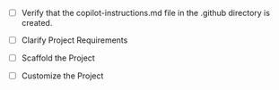 <!-- Use this file to provide workspace-specific custom instructions to Copilot. For more details, visit https://code.visualstudio.com/docs/copilot/copilot-customization#_use-a-githubcopilotinstructionsmd-file -->
- [ ] Verify that the copilot-instructions.md file in the .github directory is created.

- [ ] Clarify Project Requirements
	<!-- Ask for project type, language, and frameworks if not specified. Skip if already provided. -->

- [ ] Scaffold the Project
	<!--
	Ensure that the previous step has been marked as completed.
	Call project setup tool with projectType parameter.
	Run scaffolding command to create project files and folders.
	Use '.' as the working directory.
	If no appropriate projectType is available, search documentation using available tools.
	Otherwise, create the project structure manually using available file creation tools.
	-->

- [ ] Customize the Project
	<!--
	Verify that all previous steps have been completed successfully and you have marked the step as completed.
	Develop a plan to modify codebase according to user requirements.
	Apply modifications using appropriate tools and user-provided references.
	## Copilot workspace checklist (Fluxfeed)

	- [x] Verify that the copilot-instructions.md file in the .github directory is created.

	- [x] Clarify Project Requirements
	  Frontend: Vite + React + TS + Tailwind, Landing + Signals. Backend: TypeScript Express server with /api/news and /api/signal.

	- [x] Scaffold the Project
	  Vite app present; server added under server/; Vite proxy routes /api to localhost:8787.

	- [x] Customize the Project
	  TradingView embed; strict ticker filtering; news and signal wired to API.

	- [x] Install Required Extensions
	  None required.

	- [x] Compile the Project
	  Build passes.

	- [x] Create and Run Task
	  Use npm scripts: "dev:all", "dev", and "server".

	- [x] Launch the Project
	  Run: npm run dev:all

	- [x] Ensure Documentation is Complete
	  README includes .env setup, run instructions, and API overview.